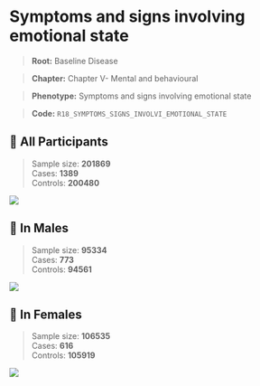 # Symptoms and signs involving emotional state

> **Root:** Baseline Disease  

> **Chapter:** Chapter V- Mental and behavioural  

> **Phenotype:** Symptoms and signs involving emotional state  

> **Code:** `R18_SYMPTOMS_SIGNS_INVOLVI_EMOTIONAL_STATE`

## 🧪 All Participants  
> Sample size: **201869**  
> Cases: **1389**  
> Controls: **200480**
<img src="/Disease/Figures/ALL/Incidence/R18_SYMPTOMS_SIGNS_INVOLVI_EMOTIONAL_STATE.png"/>
<CsvTable src="/Disease_Data/ALL/Incidence/COX_R18_SYMPTOMS_SIGNS_INVOLVI_EMOTIONAL_STATE.csv" label="🔍 View full results" />

## 👨 In Males  
> Sample size: **95334**  
> Cases: **773**  
> Controls: **94561**
<img src="/Disease/Figures/Male/Incidence/R18_SYMPTOMS_SIGNS_INVOLVI_EMOTIONAL_STATE.png"/>
<CsvTable src="/Disease_Data/Male/Incidence/COX_R18_SYMPTOMS_SIGNS_INVOLVI_EMOTIONAL_STATE.csv" label="🔍 View full results" />

## 👩 In Females  
> Sample size: **106535**  
> Cases: **616**  
> Controls: **105919**
<img src="/Disease/Figures/Female/Incidence/R18_SYMPTOMS_SIGNS_INVOLVI_EMOTIONAL_STATE.png"/>
<CsvTable src="/Disease_Data/Female/Incidence/COX_R18_SYMPTOMS_SIGNS_INVOLVI_EMOTIONAL_STATE.csv" label="🔍 View full results" />
